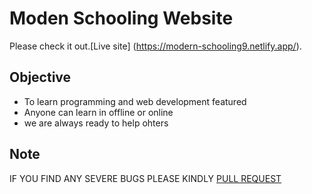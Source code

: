 # Moden Schooling Website

Please check it out.[Live site] (https://modern-schooling9.netlify.app/).

## Objective

- To learn programming and web development featured
- Anyone can learn in offline or online
- we are always ready to help ohters

## Note

IF YOU FIND ANY SEVERE BUGS PLEASE KINDLY [PULL REQUEST](https://www.google.com/)
